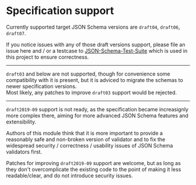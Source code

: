 # Specification support

Currently supported target JSON Schema versions are `draft04`, `draft06`, `draft07`.

If you notice issues with any of those draft versions support, please file an issue here and / or
a testcase to [JSON-Schema-Test-Suite](https://github.com/json-schema-org/JSON-Schema-Test-Suite)
which is used in this project to ensure correctness.

---

`draft03` and below are not supported, though for convenience some compatibility with it is present,
but it is adviced to migrate the schemas to newer specification versions.\
Most likely, any patches to improve `draft03` support would be rejected.

---

`draft2019-09` support is not ready, as the specification became increasignly more complex there,
aiming for more advanced JSON Schema features and extensibility.

Authors of this module think that it is more important to provide a reasonably safe and non-broken
version of validator and to fix the widespread security / correctness / usability issues of
JSON Schema validators first.

Patches for improving `draft2019-09` support are welcome, but as long as they don't overcomplicate
the existing code to the point of making it less readable/clear, and do not introduce security
issues.
